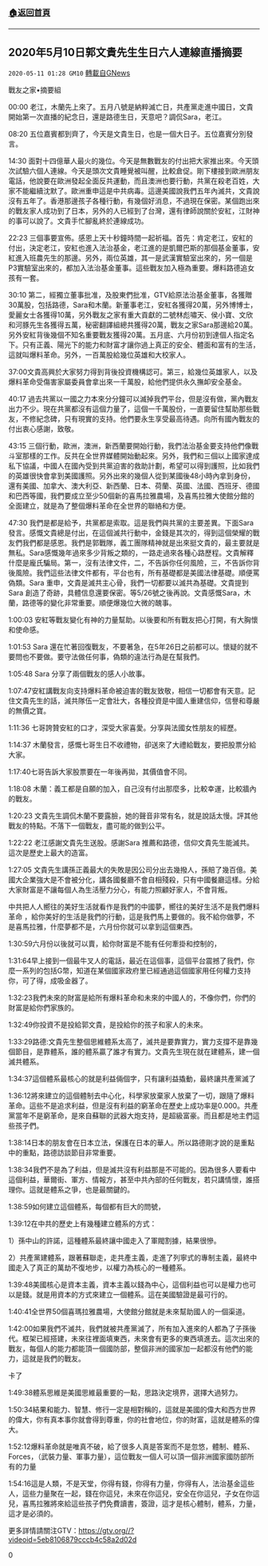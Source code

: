 ###  [:house:返回首頁](https://github.com/ourhimalayas/txt)
---

## 2020年5月10日郭文貴先生生日六人連線直播摘要
`2020-05-11 01:28 GM10` [轉載自GNews](https://gnews.org/zh-hant/199833/)

戰友之家•摘要組

00:00 老江，木蘭先上來了。五月八號是納粹滅亡日，共產黨走進中國日，文貴開始第一次直播的紀念日，還是路德生日，天意吧？調侃Sara，老江。

08:20 五位嘉賓都到齊了，今天是文貴生日，也是一個大日子。五位嘉賓分別發言。

14:30 面對十四億華人最火的幾位。今天是無數戰友的付出把大家推出來。今天頭次試驗六個人連線。今天是頭次文貴睡覺被叫醒，比較倉促。剛下樓接到歐洲朋友電話，他說要在歐洲發起全面反共運動，而且澳洲也要行動，共黨在殺老百姓，大家不能繼續沈默了。歐洲重申這是中共病毒。這邊美國說我們五年內滅共，文貴說沒有五年了。香港那邊孩子各種行動，有幾個好消息，不過現在保密。某個跑出來的戰友家人成功到了日本，另外的人已經到了台灣，還有律師說關於安紅，江財神的事可以說了。文貴手忙腳亂終於連線成功。

22:23 三個事要宣佈。感恩上天十秒鐘時間一起祈福。首先：肯定老江，安紅的付出，決定老江，安紅也進入法治基金，老江進的是凱爾巴斯的那個基金董事，安紅進入班農先生的那邊。另外，兩位英雄，其一是武漢實驗室出來的，另一個是P3實驗室出來的，都加入法治基金董事。這些戰友加入極為重要。爆料路德追女孩有一套。

30:10 第二，經獨立董事批准，及股東們批准，GTV給原法治基金董事，各獲贈30萬股，包括路德，Sara和木蘭。新董事老江，安紅各獲得20萬，另外博博士，愛麗女士各獲得10萬，另外戰友之家有重大貢獻的二號林彪嘯天、侯小寶、文欣和河豚先生各獲得五萬，秘密翻譯組總共獲得20萬，戰友之家Sara那邊給20萬。另外安紅背後幾個不知名重要戰友獲得20萬。五月底、六月份初到達個人指定名下。只有正義、陽光下的能力和財富才讓你過上真正的安全、體面和富有的生活，這就叫爆料革命。另外，一百萬股給幾位英雄和大校家人。

37:00文貴高興於大家努力得到背後投資機構認可。第三，給幾位英雄家人，以及爆料革命受傷害家屬委員會拿出來一千萬股，給他們提供永久撫卹安全基金。

40:17 過去共黨以一國之力本來分分鐘可以滅掉我們平台，但是沒有做，黨內戰友出力不少。現在共黨都沒有這個力量了，這個一千萬股份，一直要留住幫助那些戰友，不修紀念碑，只有現實的支持。他們要永生享受最高待遇。向所有國內戰友的付出衷心感謝，致敬。

43:15 三個行動，歐洲，澳洲，新西蘭要開始行動，我們法治基金要支持他們像戰斗室那樣的工作。反共在全世界媒體開始動起來。另外，我們和三個以上國家達成私下協議，中國人在國內受到共黨迫害的救助計劃，希望可以得到護照，比如我們的英雄很快會拿到美國護照。另外出來的幾個人從到某國後48小時內拿到身份，還有美國、加拿大、澳大利亞、新西蘭、日本、荷蘭、英國、法國、西班牙、德國和巴西等國，我們要成立至少50個新的喜馬拉雅農場，及喜馬拉雅大使館分館的全面建立，就是為了整個爆料革命在全世界的聯絡和方便。

47:30 我們是都是給予，共黨都是索取。這是我們與共黨的主要差異。下面Sara發言。感慨文貴總是付出，在這個滅共行動中，金錢是其次的，得到這個榮耀的戰友們我們都是感恩。我們是郭戰隊，義工團隊精神就是出來挺文貴的，最主要就是無私。Sara感慨幾年過來多少背叛之類的，一路走過來各種心路歷程。文貴解釋什麼是龐氏騙局。第一，沒有法律文件，二，不告訴你任何風險，三，不告訴你背後風險。我們這些法律文件都有，平台也有，所有基礎都是美國法律基礎。順便罵偽類。Sara 重申，文貴是滅共主心骨，我們一切都要以滅共為基礎。文貴提到Sara 創造了奇跡，具體信息還要保密。等5/26號之後再說。文貴感慨Sara，木蘭，路德等的變化非常重要。順便爆幾位大微的醜事。

1:00:03 安紅等戰友變化有神的力量幫助。以後要和所有戰友把心打開，有大胸懷和使命感。

1:01:53 Sara 還在忙著回復戰友，不要著急，在5年26日之前都可以。懷疑的就不要問也不要做。要守法做任何事，偽類的違法行為是在幫我們。

1:05:48 Sara 分享了兩個戰友的感人小故事。

1:07:47安紅講戰友向支持爆料革命被迫害的戰友致敬，相信一切都會有天意。記住文貴先生的話，滅共隊伍一定會壯大，各種投資是中國人重建信仰，信譽和尊嚴的無價之寶。

1:11:36 七哥誇贊安紅的口才，深受大家喜愛。分享與法國女性朋友的經歷。

1:14:37 木蘭發言，感慨七哥生日不收禮物，卻送來了大禮給戰友，要把股票分給大家。

1:17:40七哥告訴大家股票要在一年後再拋，其價值會不同。

1:18:08 木蘭：義工都是自願的加入，自己沒有付出那麼多，比較幸運，比較牆內的戰友。

1:20:23 文貴先生調侃木蘭不要露臉，她的聲音非常有名，就是說話太慢。評其他戰友的特點。不落下一個戰友，盡可能的做到公平。

1:22:22 老江感謝文貴先生送股。感謝Sara 推薦和路德，信仰文貴先生能滅共。這次是歷史上最大的造富。

1:27:05 文貴先生講孫正義最大的失敗是因公司分出去幾撥人，孫賠了幾百億。美國大企業強大是不會被分化，講各國餐廳不會自相殘殺，只有中國餐廳這樣。分給大家財富是不讓每個人為生活壓力分心，有能力照顧好家人，不會背叛。

中共把人人嚮往的美好生活就看作是我們的中國夢，嚮往的美好生活不是我們爆料革命 ，給你美好的生活是我們的行動，這是我們馬上要做的。我不給你做夢，不是喜馬拉雅，什麼夢都不是，六月份你就可以拿到這個東西。

1:30:59六月份以後就可以賣，給你財富是不能有任何牽掛和控制的，

1:31:64早上接到一個最牛叉人的電話，最近在這個事，這個平台震撼了我們，你麼一系列的包括G幣，知道在某個國家政府里已經通過這個國家用任何權力支持你，可了得，成吸金器了。

1:32:23我們未來的財富是給所有爆料革命和未來的中國人的，不像你們，你們的財富是給你們家族的。

1:32:49你投資不是投給郭文貴，是投給你的孩子和家人的未來。

1:33:29路德:文貴先生整個思維體系太高了，滅共是要靠實力，實力支撐不是靠幾個節目，是靠體系，誰的體系贏了誰才有實力。文貴先生現在就在建體系，建一個滅共體系。

1:34:37這個體系最核心的就是利益倆個字，只有讓利益撬動，最終讓共產黨滅了

1:36:12將來建立的這個體制去中心化，科學家放棄家人放棄了一切，跟隨了爆料革命。這些不是追求利益，但是沒有利益的窮革命在歷史上成功率是0.000。共產黨當年不是窮革命，是來自蘇聯的武器大炮支持，是超級富豪。而且都是地主們這些孩子們。

1:38:14日本的朋友會在日本立法，保護在日本的華人。所以路德剛才說的是重點中的重點，路德訪談節目非常重要。

1:38:34我們不是為了利益，但是滅共沒有利益那是不可能的。因為很多人要看中這個利益，華爾街、軍方、情報方，甚至中共內部的任何戰友，若只講情懷，誰搭理你。這就是體系之爭，也是最關鍵的。

1:38:59如何建立這個體系，每個都有巨大的問號，

1:39:12在中共的歷史上有幾種建立體系的方式：

1）孫中山的許諾，這種體系最終讓中國走入了軍閥割據，結果很慘。

2）共產黨建體系，跟著蘇聯走，走共產主義，走進了列寧式的專制主義，最終中國走入了真正的萬劫不復地步，以權力為核心的一種體系。

1:39:48美國核心是資本主義，資本主義以錢為中心，這個利益也可以是權力也可以是錢。就是用資本的方式來建立一個體系。這在美國驗證是最可行的。

1:40:41全世界50個喜瑪拉雅農場，大使館分館就是未來幫助國人的一個渠道。

1:42:00如果我們不滅共，我們就被共產黨滅了，所有加入進來的人都為了子孫後代。框架已經搭建，未來往裡面填東西，未來會有更多的東西填進去。這次出來的戰友，每個人的能力都能頂一個國防部，整個非洲的國家加一起都沒有他們的能力，這就是我們的戰友。

卡了

1:49:38體系思維是美國思維最重要的一點，思路決定境界，選擇大過努力。

1:50:34結果和能力、智慧、修行一定是相對稱的，這就是美國的偉大和西方世界的偉大，你有真本事你就會得到尊重，你的社會地位，你的財富，這就是體系的偉大。

1:52:12爆料革命就是唯真不破，給了很多人真是答案而不是忽悠，體制、體系、Forces，（武裝力量、軍事力量），這位戰友一個人可以頂一個非洲國家國防部所有的力量

1:54:16這是人類，不是天堂，你得有錢，你得有力量，你得有人，法治基金這些人，這些力量聚在一起，錢在你這兒，未來在你這兒，安全在你這兒，子女在你這兒，喜馬拉雅將來給這些孩子們免費讀書，簽證，這才是核心體制，體系，力量，這才是必須的。

更多詳情請關注GTV：https://gtv.org//?videoid=5eb8106879cccb4c58a2d02d





0
